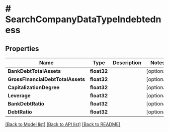 # # SearchCompanyDataTypeIndebtedness


## Properties 


Name | Type | Description | Notes
------------ | ------------- | ------------- | -------------
**BankDebtTotalAssets**| **float32** |   | [optional]
**GrossFinancialDebtTotalAssets**| **float32** |   | [optional]
**CapitalizationDegree**| **float32** |   | [optional]
**Leverage**| **float32** |   | [optional]
**BankDebtRatio**| **float32** |   | [optional]
**DebtRatio**| **float32** |   | [optional]


[[Back to Model list]](../../README.md#models) [[Back to API list]](../../README.md#endpoints) [[Back to README]](../../README.md)

